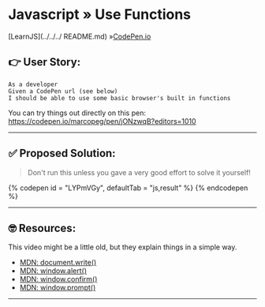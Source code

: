 # Javascript » Use Functions
[LearnJS](../../../ README.md) »[CodePen.io](../README.md)

## 👉 User Story:

```
As a developer
Given a CodePen url (see below)
I should be able to use some basic browser's built in functions
```

You can try things out directly on this pen:  
https://codepen.io/marcopeg/pen/jONzwqB?editors=1010

---

## ✅ Proposed Solution:

> Don't run this unless you gave a very good effort to solve it yourself!

{% codepen id = "LYPmVGy", defaultTab = "js,result" %} {% endcodepen %}

---

## 🤓 Resources:

This video might be a little old, but they explain things in a simple way.

- [MDN: document.write()](https://developer.mozilla.org/en-US/docs/Web/API/Document/write)
- [MDN: window.alert()](https://developer.mozilla.org/en-US/docs/Web/API/Window/alert)
- [MDN: window.confirm()](https://developer.mozilla.org/en-US/docs/Web/API/Window/confirm)
- [MDN: window.prompt()](https://developer.mozilla.org/en-US/docs/Web/API/Window/prompt)

---
